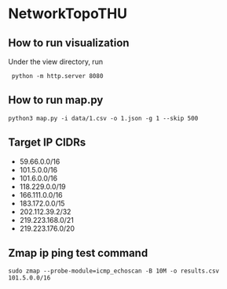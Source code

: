 # NetworkTopoTHU

## How to run visualization
Under the view directory, run
```
 python -m http.server 8080
```

## How to run map.py
```
python3 map.py -i data/1.csv -o 1.json -g 1 --skip 500
```

## Target IP CIDRs
- 59.66.0.0/16 
- 101.5.0.0/16 
- 101.6.0.0/16 
- 118.229.0.0/19 
- 166.111.0.0/16 
- 183.172.0.0/15 
- 202.112.39.2/32 
- 219.223.168.0/21 
- 219.223.176.0/20 

## Zmap ip ping test command
`sudo zmap --probe-module=icmp_echoscan -B 10M -o results.csv 101.5.0.0/16`

